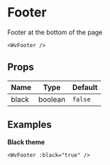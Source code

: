 # Footer

Footer at the bottom of the page

<WvFooter />

```vue
<WvFooter />
```

## Props

| Name  | Type    | Default |
| ----- | ------- | ------- |
| black | boolean | `false` |

## Examples

**Black theme**

<WvFooter :black="true" />

```vue
<WvFooter :black="true" />
```
